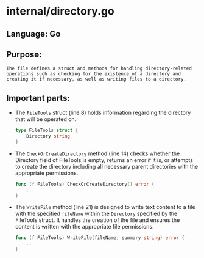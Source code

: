 # internal/directory.go
## Language: Go
## Purpose: 
	The file defines a struct and methods for handling directory-related operations such as checking for the existence of a directory and creating it if necessary, as well as writing files to a directory.

## Important parts:
- The `FileTools` struct (line 8) holds information regarding the directory that will be operated on.
	```go
	type FileTools struct {
		Directory string
	}
	```
- The `CheckOrCreateDirectory` method (line 14) checks whether the Directory field of FileTools is empty, returns an error if it is, or attempts to create the directory including all necessary parent directories with the appropriate permissions.
	```go
	func (f FileTools) CheckOrCreateDirectory() error {
		...
	}
	```
- The `WriteFile` method (line 21) is designed to write text content to a file with the specified `fileName` within the `Directory` specified by the FileTools struct. It handles the creation of the file and ensures the content is written with the appropriate file permissions.
	```go
	func (f FileTools) WriteFile(fileName, summary string) error {
		...
	}
	```